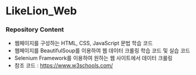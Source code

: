 # LikeLion_Web

### Repository Content
 * 웹페이지를 구성하는 HTML, CSS, JavaScript 문법 학습 코드
 * 웹페이지를 BeautifulSoup를 이용하여 웹 데이터 크롤링 학습 코드 및 실습 코드
 * Selenium Framework를 이용하여 원하는 웹 사이트에서 데이터 크롤링
 * 참조 코드 : https://www.w3schools.com/

